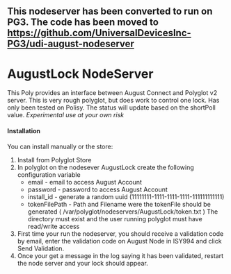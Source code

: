 ## This nodeserver has been converted to run on PG3. The code has been moved to https://github.com/UniversalDevicesInc-PG3/udi-august-nodeserver


# AugustLock NodeServer

This Poly provides an interface between August Connect and Polyglot v2 server. This is very rough polyglot, but does work to control one lock. Has only been tested on Polisy. The status will update based on the shortPoll value.
*Experimental use at your own risk*

#### Installation

You can install manually or the store:

1. Install from Polyglot Store
2. In polyglot on the nodesever AugustLock create the following configuration variable
   - email - email to access August Account
   - password - password to access August Account
   - install_id - generate a random uuid (11111111-1111-1111-1111-111111111111)
   - tokenFilePath - Path and Filename were the tokenFile should be generated ( /var/polyglot/nodeservers/AugustLock/token.txt )
                     The directory must exist and the user running polyglot must have read/write access
3. First time your run the nodeserver, you should receive a validation code by email, enter the validation code on August Node in ISY994 and click Send Validation. 
4. Once your get a message in the log saying it has been validated, restart the node server and your lock should appear.
